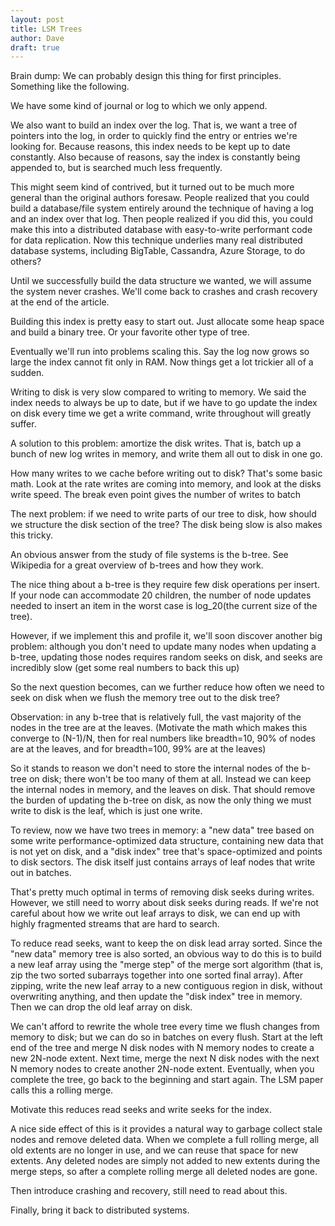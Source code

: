 ```yaml
---
layout: post
title: LSM Trees
author: Dave
draft: true
---
```


Brain dump:
We can probably design this thing for first principles. Something like the following.

We have some kind of journal or log to which we only append.

We also want to build an index over the log. That is, we want a tree of pointers into the log, in order to quickly find the entry or entries we're looking for. Because reasons, this index needs to be kept up to date constantly. Also because of reasons, say the index is constantly being appended to, but is searched much less frequently.

This might seem kind of contrived, but it turned out to be much more general than the original authors foresaw. People realized that you could build a database/file system entirely around the technique of having a log and an index over that log. Then people realized if you did this, you could make this into a distributed database with easy-to-write performant code for data replication. Now this technique underlies many real distributed database systems, including BigTable, Cassandra, Azure Storage, to do others?

Until we successfully build the data structure we wanted, we will assume the system never crashes. We'll come back to crashes and crash recovery at the end of the article.

Building this index is pretty easy to start out. Just allocate some heap space and build a binary tree. Or your favorite other type of tree.

Eventually we'll run into problems scaling this. Say the log now grows so large the index cannot fit only in RAM. Now things get a lot trickier all of a sudden.

Writing to disk is very slow compared to writing to memory. We said the index needs to always be up to date, but if we have to go update the index on disk every time we get a write command, write throughout will greatly suffer.

A solution to this problem: amortize the disk writes. That is, batch up a bunch of new log writes in memory, and write them all out to disk in one go.

How many writes to we cache before writing out to disk? That's some basic math. Look at the rate writes are coming into memory, and look at the disks write speed. The break even point gives the number of writes to batch

The next problem: if we need to write parts of our tree to disk, how should we structure the disk section of the tree? The disk being slow is also makes this tricky.

An obvious answer from the study of file systems is the b-tree. See Wikipedia for a great overview of b-trees and how they work.

The nice thing about a b-tree is they require few disk operations per insert. If your node can accommodate 20 children, the number of node updates needed to insert an item in the worst case is log_20(the current size of the tree).

However, if we implement this and profile it, we'll soon discover another big problem: although you don't need to update many nodes when updating a b-tree, updating those nodes requires random seeks on disk, and seeks are incredibly slow (get some real numbers to back this up)

So the next question becomes, can we further reduce how often we need to seek on disk when we flush the memory tree out to the disk tree?

Observation: in any b-tree that is relatively full, the vast majority of the nodes in the tree are at the leaves. (Motivate the math which makes this converge to (N-1)/N, then for real numbers like breadth=10, 90% of nodes are at the leaves, and for breadth=100, 99% are at the leaves)

So it stands to reason we don't need to store the internal nodes of the b-tree on disk; there won't be too many of them at all. Instead we can keep the internal nodes in memory, and the leaves on disk. That should remove the burden of updating the b-tree on disk, as now the only thing we must write to disk is the leaf, which is just one write.

To review, now we have two trees in memory: a "new data" tree based on some write performance-optimized data structure, containing new data that is not yet on disk, and a "disk index" tree that's space-optimized and points to disk sectors. The disk itself just contains arrays of leaf nodes that write out in batches.

That's pretty much optimal in terms of removing disk seeks during writes. However, we still need to worry about disk seeks during reads. If we're not careful about how we write out leaf arrays to disk, we can end up with highly fragmented streams that are hard to search.

To reduce read seeks, want to keep the on disk lead array sorted. Since the "new data" memory tree is also sorted, an obvious way to do this is to build a new leaf array using the "merge step" of the merge sort algorithm (that is, zip the two sorted subarrays together into one sorted final array). After zipping, write the new leaf array to a new contiguous region in disk, without overwriting anything, and then update the "disk index" tree in memory. Then we can drop the old leaf array on disk.

We can't afford to rewrite the whole tree every time we flush changes from memory to disk; but we can do so in batches on every flush. Start at the left end of the tree and merge N disk nodes with N memory nodes to create a new 2N-node extent. Next time, merge the next N disk nodes with the next N memory nodes to create another 2N-node extent. Eventually, when you complete the tree, go back to the beginning and start again. The LSM paper calls this a rolling merge.

Motivate this reduces read seeks and write seeks for the index.

A nice side effect of this is it provides a natural way to garbage collect stale nodes and remove deleted data. When we complete a full rolling merge, all old extents are no longer in use, and we can reuse that space for new extents. Any deleted nodes are simply not added to new extents during the merge steps, so after a complete rolling merge all deleted nodes are gone.

Then introduce crashing and recovery, still need to read about this.

Finally, bring it back to distributed systems.
